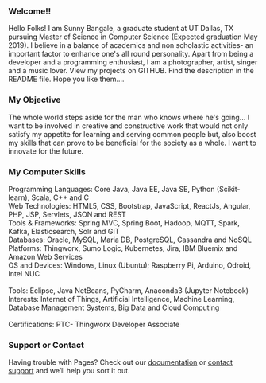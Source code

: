 ### Welcome!!
Hello Folks! I am Sunny Bangale, a graduate student at UT Dallas, TX pursuing Master of Science in Computer Science (Expected graduation May 2019).
I believe in a balance of academics and non scholastic activities- an important factor to enhance one's all round personality. Apart from being a developer and a programming enthusiast, I am a photographer, artist, singer and a music lover. View my projects on GITHUB. Find the description in the README file. Hope you like them.... 

### My Objective
The whole world steps aside for the man who knows where he's going...
I want to be involved in creative and constructive work that would not only satisfy my appetite for learning and serving common people but, also boost my skills that can prove to be beneficial for the society as a whole. I want to innovate for the future.

### My Computer Skills
Programming Languages:   Core Java, Java EE, Java SE, Python (Scikit-learn), Scala, C++ and C <br>
Web Technologies: 	     HTML5, CSS, Bootstrap, JavaScript, ReactJs, Angular, PHP, JSP, Servlets, JSON and REST <br>
Tools & Frameworks:	     Spring MVC, Spring Boot, Hadoop, MQTT, Spark, Kafka, Elasticsearch, Solr and GIT <br>
Databases: 		         Oracle, MySQL, Maria DB, PostgreSQL, Cassandra and NoSQL <br>
Platforms: 		         Thingworx, Sumo Logic, Kubernetes, Jira, IBM Bluemix and Amazon Web Services <br>
OS and Devices:	         Windows, Linux (Ubuntu); Raspberry Pi, Arduino, Odroid, Intel NUC <br>   
Tools:                   Eclipse, Java NetBeans, PyCharm, Anaconda3 (Jupyter Notebook) <br>
Interests:               Internet of Things, Artificial Intelligence, Machine Learning, Database Management Systems, Big Data 
                         and Cloud Computing <br>  
Certifications:          PTC- Thingworx Developer Associate <br>

### Support or Contact
Having trouble with Pages? Check out our [documentation](https://help.github.com/pages) or [contact support](https://github.com/contact) and we’ll help you sort it out.
